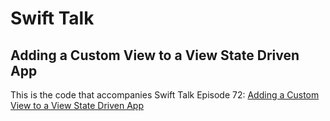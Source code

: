 # Swift Talk
## Adding a Custom View to a View State Driven App

This is the code that accompanies Swift Talk Episode 72: [Adding a Custom View to a View State Driven App](https://talk.objc.io/episodes/S01E72-adding-a-custom-view-to-a-view-state-driven-app)
